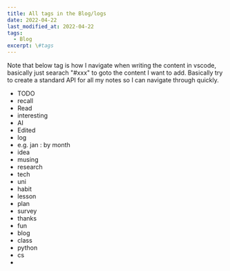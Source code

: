 ```yaml
---
title: All tags in the Blog/logs
date: 2022-04-22
last_modified_at: 2022-04-22
tags:
  - Blog
excerpt: \#tags
---
```


Note that below tag is how I navigate when writing the content in vscode, basically just searach "#xxx" to goto the content I want to add.
Basically try to create a standard API for all my notes so I can navigate through quickly.

- TODO
- recall
- Read
- interesting
- AI
- Edited
- log
- e.g. jan : by month
- idea
- musing
- research
- tech
- uni
- habit
- lesson
- plan
- survey
- thanks
- fun
- blog
- class
- python
- cs
- 